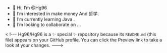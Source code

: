 - 👋 Hi, I’m @Hg96
- 👀 I’m interested in make money And 哲学.
- 🌱 I’m currently learning Java .
- 💞️ I’m looking to collaborate on ...


< !---
Hg96/Hg96 is a ✨ special ✨ repository because its `README.md` (this file) appears on your GitHub profile.
You can click the Preview link to take a look at your changes.
--->

